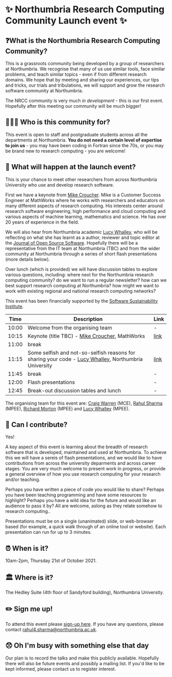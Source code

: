 # ✨ Northumbria Research Computing Community Launch event ✨

## ❓What is the Northumbria Research Computing Community?

This is a grassroots community being developed by a group of researchers at Northumbria. We recognise that many of us use similar tools, face similar problems, and teach similar topics - even if from different research domains. We hope that by meeting and sharing our experiences, our tips and tricks, our trials and tribulations, we will support and grow the research software community at Northumbria. 

The NRCC community is very much *in development* - this is our first event. Hopefully after this meeting our community will be much bigger!

## 🧑‍🤝‍🧑 Who is this community for? 

This event is open to staff and postgraduate students across all the departments at Northumbria. **You do not need a certain level of expertise to join us** - you may have been coding in Fortran since the 70s, or you may be brand new to research computing - you are welcome! 

## 🚀 What will happen at the launch event?

This is your chance to meet other researchers from across Northumbria University who use and develop research software. 

First we have a keynote from [Mike Croucher](https://walkingrandomly.com/?page_id=2). Mike is a Customer Success Engineer at MathWorks where he works with researchers and educators on many different aspects of research computing. His interests center around research software engineering, high performance and cloud computing and various aspects of machine learning, mathematics and science. He has over 20 years of experience in the field.

We will also hear from Northumbria academic [Lucy Whalley](https://lucydot.github.io), who will be reflecting on what she has learnt as a author, reviewer and topic editor at the [Journal of Open Source Software](https://joss.theoj.org). Hopefully there will be a representative from the IT team at Northumbria (TBC) and from the wider community at Northumbria through a series of short flash presentations (more details below).

Over lunch (which is provided) we will have discussion tables to explore various questions, including: where next for the Northumbria research computing community? do we want to run a regular newsletter? how can we best support research computing at Northumbria? how might we want to work with existing regional and national research computing networks?

This event has been financially supported by the [Software Sustainability Institute](https://www.software.ac.uk/).

| Time | Description | Link |
|-----|-----|-----|
| 10:00 | Welcome from the organising team | - |
| 10:15 | Keynote (title TBC) - [Mike Croucher](https://walkingrandomly.com/?page_id=2), MathWorks | [link](https://mikecroucher.github.io/northumbria_rse/) |
| 11:00 | break |
|11:15 | Some selfish and not-so-selfish reasons for sharing your code - [Lucy Whalley](https://lucydot.github.io), Northumbria University | [link](https://lucydot.github.io/slides/2110_RSENorthum/Selfish_NotSelfish.slides(2)#/) |
| 11:45 | break | - |
| 12:00 | Flash presentations | - |
| 12:45 | Break-out discussion tables and lunch | - |

The organising team for this event are: [Craig Warren](https://www.northumbria.ac.uk/about-us/our-staff/w/craig-warren/) (MCE), [Rahul Sharma](https://es.linkedin.com/in/rahul-sharma-737075b2) (MPEE), [Richard Morton](https://www.northumbria.ac.uk/about-us/our-staff/m/richard-morton/) (MPEE) and [Lucy Whalley](https://lucydot.github.io) (MPEE). 

## 📢 Can I contribute? 

Yes! 

A key aspect of this event is learning about the breadth of research software that is developed, maintained and used at Northumbria. To achieve this we will have a sereis of flash presentations, and we would like to have contributions from across the university deparments and across career stages. You are very much welcome to present work in progress, or provide a general overview of how you use research computing for your research and/or teaching.

Perhaps you have written a piece of code you would like to share? Perhaps you have been teaching programming and have some resources to highlight? Perhaps you have a wild idea for the future and would like an audience to pass it by? All are welcome, aslong as they relate somehow to research computing..

Presentations must be on a single (unanimated) slide, or web-browser based (for example, a quick walk through of an online tool or website). Each presentation can run for up to 3 minutes.

## ⏰ When is it? 

10am-2pm, Thursday 21st of October 2021.

## 🏛️ Where is it? 

The Hedley Suite (4th floor of Sandyford building), Northumbria University.

## ✏️ Sign me up! 

To attend this event please [sign-up here](https://forms.office.com/r/qWrtELfdtH). If you have any questions, please contact [rahul4.sharma@northumbria.ac.uk](mailto:rahul4.sharma@northumbria.ac.uk).

## 😞 Oh I'm busy with something else that day

Our plan is to record the talks and make this publicly available. Hopefully there will also be future events and possibly a mailing list.  If you'd like to be kept informed, please contact us to register interest.

